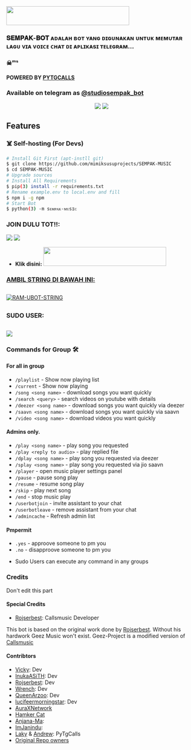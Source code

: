 <img src="https://img.shields.io/badge/🅢︎🅔︎🅜︎🅟︎🅐︎🅚︎%20🅜︎🅞︎🅥︎🅘︎🅔︎-black?style=flat&logo=Heroku" width="325" height="50.100" />



### 𝐒𝐄𝐌𝐏𝐀𝐊-𝐁𝐎𝐓 ᴀᴅᴀʟᴀʜ ʙᴏᴛ ʏᴀɴɢ ᴅɪɢᴜɴᴀᴋᴀɴ ᴜɴᴛᴜᴋ ᴍᴇᴍᴜᴛᴀʀ ʟᴀɢᴜ ᴠɪᴀ ᴠᴏɪᴄᴇ ᴄʜᴀᴛ ᴅɪ ᴀᴘʟɪᴋᴀsɪ ᴛᴇʟᴇɢʀᴀᴍ...
### ☠︎︎ᵐˢ
#### POWERED BY [PYTGCALLS](https://github.com/pytgcalls/pytgcalls)
### Available on telegram as [@studiosempak_bot](https://t.me/ms_aliansi)

<p align="center">
  <img src="https://telegra.ph/file/074f2590f1127ea3ce00f.png">
  <img src="https://telegra.ph/file/d23d1d072f2fd90a2424a.png">
</p>
<h2> Features </h2>

### ☠️ Self-hosting (For Devs) 
```sh
# Install Git First (apt-instll git)
$ git clone https://github.com/mimiksusuprojects/SEMPAK-MUSIC
$ cd SEMPAK-MUSIC
# Upgrade sources
# Install All Requirements 
$ pip(3) install -r requirements.txt
# Rename example.env to local.env and fill
$ npm i -g npm
# Start Bot 
$ python(3) -m sᴇᴍᴘᴀᴋ-ᴍᴜsɪᴄ
```

### JOIN DULU TOT!!:

<a href="https://t.me/MSstory_ch"><img src="https://img.shields.io/badge/Channel%20MS%20STORY-blue.svg?style=for-the-badge&logo=Telegram"></a>
<a href="https://t.me/MS_Aliansi"><img src="https://img.shields.io/badge/Join-MIMIK%20SUSU-purple.svg?style=for-the-badge&logo=Telegram"></a>


* **Klik disini:**
<a href="https://heroku.com/deploy?template=https://github.com/mimiksusuprojects/SEMPAK-MUSIC.git"><img src="https://img.shields.io/badge/𝕯𝖊𝖕𝖑𝖔𝖞%20𝕾𝖊𝖒𝖕𝖆𝖐-𝖒𝖚𝖘𝖎𝖈%20𝖉𝖎%20𝕳𝖊𝖗𝖔𝖐𝖚-rainbow?style=flat&logo=Heroku" width="325" height="50.100" />


### AMBIL STRING DI BAWAH INI:
##
[![RAM-UBOT-STRING](https://replit.com/badge/github/@ramadhani892/RAM-UBOT)](https://replit.com/@ramadhani892/RAM-UBOT-STRING)
##


### SUDO USER:
##
<a href="https://t.me/Mimiksusuku_bot"><img src="https://img.shields.io/badge/-MS%20Ku-purple.svg?style=for-the-badge&logo=Telegram"></a>




### Commands for Group 🛠
#### For all in group

- `/playlist` - Show now playing list
- `/current` - Show now playing
- `/song <song name>` - download songs you want quickly
- `/search <query>` - search videos on youtube with details
- `/deezer <song name>` - download songs you want quickly via deezer
- `/saavn <song name>` - download songs you want quickly via saavn
- `/video <song name>` - download videos you want quickly

#### Admins only.
- `/play <song name>` - play song you requested
- `/play <reply to audio>` - play replied file
- `/dplay <song name>` - play song you requested via deezer
- `/splay <song name>` - play song you requested via jio saavn
- `/player` - open music player settings panel
- `/pause` - pause song play
- `/resume` - resume song play
- `/skip` - play next song
- `/end` - stop music play
- `/userbotjoin` - invite assistant to your chat
- `/userbotleave` - remove assistant from your chat
- `/admincache` - Refresh admin list


#### Pmpermit
- `.yes` - approove someone to pm you
- `.no` - disapproove someone to pm you
+ Sudo Users can execute any command in any groups

### Credits
Don't edit this part

#### Special Credits
- [Rojserbest](http://github.com/rojserbes): Callsmusic Developer

This bot is based on the original work done by [Rojserbest](http://github.com/rojserbest). Without his hardwork Geez Music won't exist. 
Geez-Project is a modified version of [Callsmusic](https://github.com/callsmusic/callsmusic)

#### Contribtors
- [Vicky](https://github.com/Vckyou): Dev
- [InukaASiTH](https://github.com/InukaAsith): Dev
- [Rojserbest](http://github.com/rojserbes): Dev
- [Wrench](https://github.com/EverythingSuckz/): Dev
- [QueenArzoo](https://github.com/QueenArzoo): Dev
- [lucifeermorningstar](https://github.com/lucifeermorningstar): Dev
- [AuraXNetwork](https://github.com/AuraXNetwork/AuraXMusicBot)
- [Hamker Cat](https://github.com/thehamkercat/)
- [Anjana-Ma](https://github.com/Anjana-Ma):
- [ImJanindu](https://github.com/ImJanindu): 
- [Laky](https://github.com/Laky-64) & [Andrew](https://github.com/AndrewLaneX): PyTgCalls
- [Original Repo owners](https://github.com/suprojects/CallsMusic)
